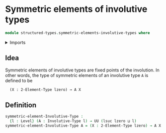 # Symmetric elements of involutive types

```agda
module structured-types.symmetric-elements-involutive-types where
```

<details><summary>Imports</summary>

```agda
open import foundation.universe-levels

open import structured-types.involutive-types

open import univalent-combinatorics.2-element-types
```

</details>

## Idea

Symmetric elements of involutive types are fixed points of the involution. In other words, the type of symmetric elements of an involutive type `A` is defined to be

```md
  (X : 2-Element-Type lzero) → A X
```

## Definition

```agda
symmetric-element-Involutive-Type :
  {l : Level} (A : Involutive-Type l) → UU (lsuc lzero ⊔ l)
symmetric-element-Involutive-Type A = (X : 2-Element-Type lzero) → A X
```
